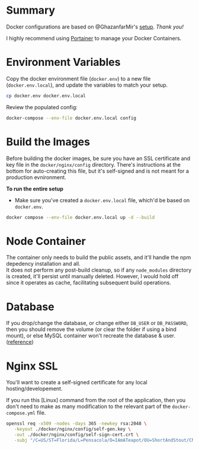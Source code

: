 # Summary
Docker configurations are based on @GhazanfarMir's [setup](https://github.com/GhazanfarMir/dockercompose-laravel-nginx).
_Thank you!_

I highly recommend using [Portainer](https://documentation.portainer.io/quickstart/) to manage your Docker Containers.

# Environment Variables
Copy the docker environment file (`docker.env`) to  a new file (`docker.env.local`), and update the variables to match your setup.
```bash
cp docker.env docker.env.local
```

Review the populated config:
```bash
docker-compose --env-file docker.env.local config
```

# Build the Images
Before building the docker images, be sure you have an SSL certificate and key file in the `docker/nginx/config` directory.
There's instructions at the bottom for auto-creating this file, but it's self-signed and is not meant for a production evnironment.

**To run the entire setup**
- Make sure you've created a `docker.env.local` file, which'd be based on `docker.env`.
```bash
docker compose --env-file docker.env.local up -d --build
```

# Node Container
The container only needs to build the public assets, and it'll handle the npm depedency installation and all.  
It does not perform any post-build cleanup, so if any `node_modules` directory is created, it'll persist until manually
deleted. However, I would hold off since it operates as cache, facilitating subsequent build operations.

# Database
If you drop/change the database, or change either `DB_USER` or `DB_PASSWORD`, then you should remove the volume
(or clear the folder if using a bind mount), or else MySQL container won't recreate the database & user.
([reference](https://github.com/MariaDB/mariadb-docker/issues/68#issuecomment-231552691))

# Nginx SSL

You'll want to create a self-signed certificate for any local hosting/developement.

If you run this [Linux] command from the root of the application, then you don't need to make as many modification to the
relevant part of the `docker-compose.yml` file.
```bash
openssl req -x509 -nodes -days 365 -newkey rsa:2048 \
   -keyout ./docker/nginx/config/self-gen.key \
   -out ./docker/nginx/config/self-sign-cert.crt \
   -subj "/C=US/ST=Florida/L=Pensacola/O=IAmATeapot/OU=ShortAndStout/CN=localhost"
```
